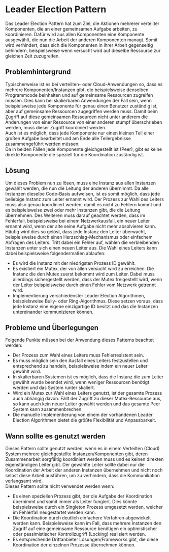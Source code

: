 # Leader Election Pattern

Das Leader Election Pattern hat zum Ziel, die Aktionen mehrerer verteilter Komponenten, die an einer gemeinsamen Aufgabe arbeiten, zu koordinieren. Dafür wird aus allen Komponenten eine Komponente ausgewählt, die nun die Arbeit der anderen Komponenten managt. Somit wird verhindert, dass sich die Komponenten in ihrer Arbeit gegenseitig behindern, beispielsweise wenn versucht wird auf dieselbe Ressource zur gleichen Zeit zuzugreifen.  

## Problemhintergrund

Typischerweise ist es bei verteilten- oder Cloud-Anwendungen so, dass es mehrere Komponenten/Instanzen gibt, die beispielsweise denselben Programmcode beinhalten und auf gemeinsame Ressourcen zugreifen müssen. Dies kann bei skalierbaren Anwendungen der Fall sein, wenn beispielsweise jede Komponente für genau einen Benutzer zuständig ist, aber auf gemeinsame Ressourcen zugegriffen werden muss. Damit beim Zugriff auf diese gemeinsamen Ressourcen nicht unter anderem die Änderungen von einer Ressource von einer anderen stumpf überschrieben werden, muss dieser Zugriff koordiniert werden.  
Auch ist es möglich, dass jede Komponente nur einen kleinen Teil einer großen Aufgabe bearbeitet und am Ende alle Teilergebnisse zusammengeführt werden müssen.  
Da in beiden Fällen jede Komponente gleichgestellt ist (Peer), gibt es keine direkte Komponente die speziell für die Koordination zuständig ist.

## Lösung  
Um dieses Problem nun zu lösen, muss eine Instanz aus allen Instanzen gewählt werden, die nun die Leitung der anderen übernimmt. Da alle Instanzen dieselbe Code-Basis aufweisen, ist es somit möglich, dass jede beliebige Instanz zum Leiter ernannt wird. Der Prozess zur Wahl des Leiters muss also genau koordiniert werden, damit es nicht zu Fehlern kommt und es beispielsweise zwei oder mehr Instanzen gibt, die die Leitung übernehmen.
Des Weiteren muss darauf geachtet werden, dass im Fehlerfall, beispielsweise bei einem Netzwerkausfall, ein neuer Leiter ernannt wird, wenn der alte seine Aufgabe nicht mehr absolvieren kann. Häufig wird dies so gelöst, dass jede Instanz den Leiter überwacht, beispielsweise durch einen Herzschlag-Mechanismus oder einfachem Abfragen des Leiters. Tritt dabei ein Fehler auf, wählen die verbleibenden Instanzen unter sich einen neuen Leiter aus.
Die Wahl eines Leiters kann dabei beispielsweise folgendermaßen ablaufen:

* Es wird die Instanz mit der niedrigsten Prozess ID gewählt.
* Es existiert ein Mutex, der von allen versucht wird zu erreichen. Die Instanz die den Mutex zuerst bekommt wird zum Leiter. Dabei muss allerdings sichergestellt werden, dass der Mutex freigestellt wird, wenn der Leiter beispielsweise durch einen Fehler vom Netzwerk getrennt wird.
* Implementierung verschiedenster Leader Election Algorithmen, beispielsweise Bully- oder Ring-Algorithmus. Diese setzen voraus, dass jede Instanz eine eigene einzigartige ID besitzt und das die Instanzen untereinander kommunizieren können.  

## Probleme und Überlegungen

Folgende Punkte müssen bei der Anwendung dieses Patterns beachtet werden:

* Der Prozess zum Wahl eines Leiters muss Fehlerresistent sein.
* Es muss möglich sein den Ausfall eines Leiters festzustellen und entsprechend zu handeln, beispielsweise indem ein neuer Leiter gewählt wird.
* In skalierbaren Systemen ist es möglich, dass die Instanz die zum Leiter gewählt wurde beendet wird, wenn weniger Ressourcen benötigt werden und das System runter skaliert.
* Wird ein Mutex zur Wahl eines Leiters genutzt, ist der gesamte Prozess auch abhängig davon. Fällt der Zugriff zu dieser Mutex-Ressource aus, so kann auch kein neuer Leiter gewählt werden und das gesamte Peer System kann zusammenbrechen.
* Die manuelle Implementierung von einem der vorhandenen Leader Election Algorithmen bietet die größte Flexibilität und Anpassbarkeit.  

## Wann sollte es genutzt werden

Dieses Pattern sollte genutzt werden, wenn es in einem Verteilten (Cloud) System mehrere gleichgestellte Instanzen/Komponenten gibt, deren Zusammenarbeit sorgfältig koordiniert werden muss und es keinen direkten eigenständigen Leiter gibt.
Der gewählte Leiter sollte dabei nur die Koordination der Arbeit der anderen Instanzen übernehmen und nicht noch selbst diese Arbeit ausführen, um zu verhindern, dass die Kommunikation verlangsamt wird.  
Dieses Pattern sollte nicht verwendet werden wenn:

* Es einen speziellen Prozess gibt, der die Aufgabe der Koordination übernimmt und somit immer als Leiter fungiert. Dies könnte beispielsweise durch ein Singleton Prozess umgesetzt werden, welcher im Fehlerfall neugestartet werden kann.
* Die Koordination durch deutlich einfachere Verfahren abgewickelt werden kann. Beispielsweise kann im Fall, dass mehrere Instanzen den Zugriff auf eine gemeinsame Ressource benötigen ein optimistischer oder pessimistischer Kontrollzugriff (Locking) realisiert werden.
* Es entsprechende Drittanbieter Lösungen/Frameworks gibt, die diese Koordination der einzelnen Prozesse übernehmen können.
